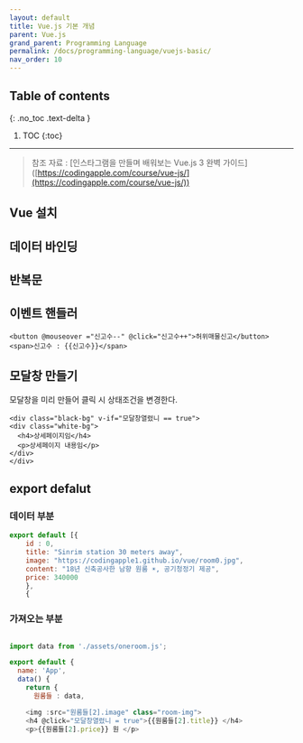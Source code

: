 ```yaml
---
layout: default
title: Vue.js 기본 개념
parent: Vue.js
grand_parent: Programming Language
permalink: /docs/programming-language/vuejs-basic/
nav_order: 10
---
```



## Table of contents
{: .no_toc .text-delta }

1. TOC
{:toc}


---

> 참조 자료 : \[인스타그램을 만들며 배워보는 Vue.js 3 완벽 가이드\] ([https://codingapple.com/course/vue-js/](https://codingapple.com/course/vue-js/))

## Vue 설치

## 데이터 바인딩

## 반복문

## 이벤트 핸들러

```
<button @mouseover ="신고수--" @click="신고수++">허위매물신고</button> <span>신고수 : {{신고수}}</span>
```

## 모달창 만들기

모달창을 미리 만들어 클릭 시 상태조건을 변경한다.

```
<div class="black-bg" v-if="모달창열렸니 == true">
<div class="white-bg">
  <h4>상세페이지임</h4>
  <p>상세페이지 내용임</p>
</div>
</div>
```

## export defalut

### 데이터 부분

```javascript
export default [{
    id : 0,
    title: "Sinrim station 30 meters away",
    image: "https://codingapple1.github.io/vue/room0.jpg",
    content: "18년 신축공사한 남향 원룸 ☀️, 공기청정기 제공",
    price: 340000
    },
    {
```

### 가져오는 부분

```javascript

import data from './assets/oneroom.js';

export default {
  name: 'App',
  data() {
    return {
      원룸들 : data,
```

```javascript
    <img :src="원룸들[2].image" class="room-img">
    <h4 @click="모달창열렸니 = true">{{원룸들[2].title}} </h4>
    <p>{{원룸들[2].price}} 원 </p>
```